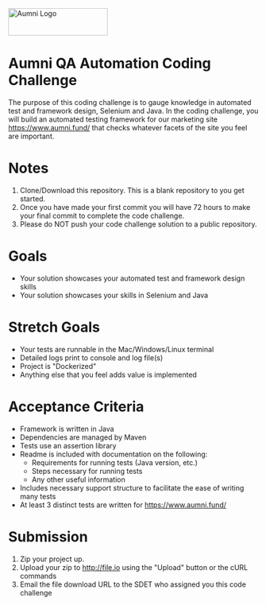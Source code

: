 <img src="https://aumni-public.s3.amazonaws.com/AumniLogoColor.png" alt="Aumni Logo" width="200" height="55">

# **Aumni QA Automation Coding Challenge**

The purpose of this coding challenge is to gauge knowledge in automated test and framework design, Selenium and Java. In the coding challenge, you will build an automated testing framework for our marketing site https://www.aumni.fund/ that checks whatever facets of the site you feel are important.

# **Notes**
1. Clone/Download this repository. This is a blank repository to you get started.
2. Once you have made your first commit you will have 72 hours to make your final commit to complete the code challenge.
3. Please do NOT push your code challenge solution to a public repository.

# **Goals**
* Your solution showcases your automated test and framework design skills
* Your solution showcases your skills in Selenium and Java

# **Stretch Goals**
* Your tests are runnable in the Mac/Windows/Linux terminal
* Detailed logs print to console and log file(s) 
* Project is "Dockerized"
* Anything else that you feel adds value is implemented

# **Acceptance Criteria**

* Framework is written in Java
* Dependencies are managed by Maven
* Tests use an assertion library
* Readme is included with documentation on the following: 
  * Requirements for running tests (Java version, etc.)
  * Steps necessary for running tests
  * Any other useful information  
* Includes necessary support structure to facilitate the ease of writing many tests
* At least 3 distinct tests are written for https://www.aumni.fund/

# **Submission**
1. Zip your project up.
2. Upload your zip to http://file.io using the "Upload" button or the cURL commands
3. Email the file download URL to the SDET who assigned you this code challenge

